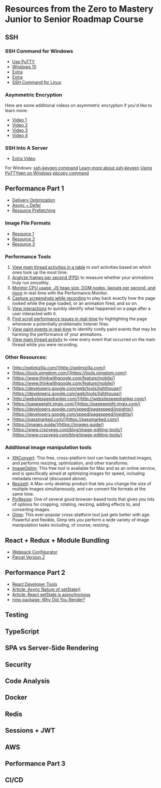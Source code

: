 # Resources from the Zero to Mastery Junior to Senior Roadmap Course

## SSH
### SSH Command for Windows
- [Use PuTTY](https://mediatemple.net/community/products/dv/204404604/using-ssh-in-putty-)
- [Windows 10](https://www.howtogeek.com/336775/how-to-enable-and-use-windows-10s-built-in-ssh-commands/)
- [Extra](https://www.ssh.com/ssh/putty/windows/)
- [Extra](https://www.memset.com/docs/server-security/secure-communication-ssh/using-ssh-windows/)
- [SSH Command for Linux](https://www.makeuseof.com/tag/beginners-guide-setting-ssh-linux-testing-setup/)

### Asymmetric Encryption
Here are some additional videos on asymmetric encryption if you'd like to learn more:

- [Video 1](https://www.youtube.com/watch?v=NmM9HA2MQGI)
- [Video 2](https://www.youtube.com/watch?v=Yjrfm_oRO0w)
- [Video 3](https://www.youtube.com/watch?v=vsXMMT2CqqE&t=)
- [Video 4](https://www.youtube.com/watch?v=NF1pwjL9-DE)

### SSH Into A Server
- [Extra Video](https://youtu.be/ORcvSkgdA58)

For Windows:
[ssh-keygen command](https://gitforwindows.org/)
[Learn more about ssh-keygen](https://stackoverflow.com/questions/11771378/ssh-keygen-is-not-recognized-as-an-internal-or-external-command)
[Using PuTTYgen on Windows](https://www.ssh.com/academy/ssh/putty/windows/puttygen)
[pbcopy command](https://superuser.com/questions/472598/pbcopy-for-windows/1171448#1171448)

## Performance Part 1
- [Delivery Optimization](https://stackoverflow.com/questions/985431/max-parallel-http-connections-in-a-browser)
- [Async + Defer](https://stackoverflow.com/questions/10808109/script-tag-async-defer)
- [Resource Prefetching](https://css-tricks.com/prefetching-preloading-prebrowsing/)

### Image File Formats
- [Resource 1](https://99designs.com/blog/tips/image-file-types/)
- [Resource 2](https://pageweight.imgix.com/)
- [Resource 3](https://www.sitepoint.com/gif-png-jpg-which-one-to-use/)

### Performance Tools
1. [View main thread activities in a table](https://developer.chrome.com/docs/devtools/#activities) to sort activities based on which ones took up the most time.
2. [Analyze frames per second (FPS)](https://developer.chrome.com/docs/devtools/#fps) to measure whether your animations truly run smoothly.
3. [Monitor CPU usage, JS heap size, DOM nodes, layouts per second, and more](https://developer.chrome.com/blog/new-in-devtools-64/#perf-monitor) in real-time with the Performance Monitor.
4. [Capture screenshots while recording](https://developer.chrome.com/docs/devtools/#screenshots) to play back exactly how the page looked while the page loaded, or an animation fired, and so on.
5. [View interactions](https://developer.chrome.com/docs/devtools/#interactions) to quickly identify what happened on a page after a user interacted with it.
6. [Find scroll performance issues in real-time](https://developer.chrome.com/docs/devtools/#scrolling-performance-issues) by highlighting the page whenever a potentially problematic listener fires.
7. [View paint events in real-time](https://developer.chrome.com/docs/devtools/#paint-flashing) to identify costly paint events that may be harming the performance of your animations.
8. [View main thread activity](https://developer.chrome.com/docs/devtools/#main) to view every event that occurred on the main thread while you were recording.

### Other Resources:
- [http://optimizilla.com/](http://optimizilla.com/)
- [https://tools.pingdom.com/](https://tools.pingdom.com/)
- [https://www.thinkwithgoogle.com/feature/mobile/](https://www.thinkwithgoogle.com/feature/mobile/)
- [https://developers.google.com/web/tools/lighthouse/](https://developers.google.com/web/tools/lighthouse/)
- [http://websitespeedranker.com/](http://websitespeedranker.com/)
- [https://pageweight.imgix.com/](https://pageweight.imgix.com/)
- [https://developers.google.com/speed/pagespeed/insights/](https://developers.google.com/speed/pagespeed/insights/)
- [https://passmarked.com/](https://passmarked.com/)
- [https://images.guide/](https://images.guide/)
- [https://www.crazyegg.com/blog/image-editing-tools/](https://www.crazyegg.com/blog/image-editing-tools/)

### Additional image manipulation tools
- [XNConvert](https://www.xnview.com/en/xnconvert/): This free, cross-platform tool can handle batched images, and performs resizing, optimization, and other transforms.
- [ImageOptim](https://imageoptim.com/mac): This free tool is available for Mac and as an online service, and is specifically aimed at optimizing images for speed, including metadata removal (discussed above).
- [ResizeIt](https://apps.apple.com/us/app/resizeit/id416280139?mt=12): A Mac-only desktop product that lets you change the size of multiple images simultaneously, and can convert file formats at the same time.
- [PicResize](https://picresize.com/): One of several good browser-based tools that gives you lots of options for cropping, rotating, resizing, adding effects to, and converting images.
- [Gimp](https://www.gimp.org/): This ever-popular cross-platform tool just gets better with age. Powerful and flexible, Gimp lets you perform a wide variety of image manipulation tasks including, of course, resizing.

## React + Redux + Module Bundling
- [Webpack Configurator](https://createapp.dev/)
- [Parcel Version 2](https://parceljs.org/)

## Performance Part 2
- [React Developer Tools](https://chrome.google.com/webstore/detail/react-developer-tools/fmkadmapgofadopljbjfkapdkoienihi?hl=en)
- [Article: Async Nature of setState()](https://vasanthk.gitbooks.io/react-bits/content/patterns/19.async-nature-of-setState.html)
- [Article: React setState is asynchronous](https://werehamster.medium.com/beware-react-setstate-is-asynchronous-ce87ef1a9cf3)
- [nmp package: Why Did You Render?](https://www.npmjs.com/package/@welldone-software/why-did-you-render)

## Testing

## TypeScript

## SPA vs Server-Side Rendering

## Security

## Code Analysis

## Docker

## Redis

## Sessions + JWT

## AWS

## Performance Part 3

## CI/CD
